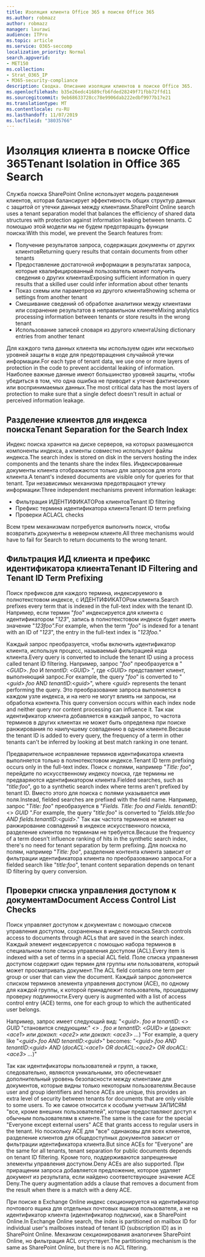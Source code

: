 ```yaml
---
title: Изоляция клиента Office 365 в поиске Office 365
ms.author: robmazz
author: robmazz
manager: laurawi
audience: ITPro
ms.topic: article
ms.service: O365-seccomp
localization_priority: Normal
search.appverid:
- MET150
ms.collection:
- Strat_O365_IP
- M365-security-compliance
description: Сводка. Описание изоляции клиентов в поиске Office 365.
ms.openlocfilehash: b35e26edc41689cfb6fded28249f71fbb72ffd11
ms.sourcegitcommit: 9eb68633728cc78e9906dab222edbf9977b17e21
ms.translationtype: MT
ms.contentlocale: ru-RU
ms.lasthandoff: 11/07/2019
ms.locfileid: "38035766"
---
```

# <a name="tenant-isolation-in-office-365-search"></a><span data-ttu-id="68764-103">Изоляция клиента в поиске Office 365</span><span class="sxs-lookup"><span data-stu-id="68764-103">Tenant Isolation in Office 365 Search</span></span>

<span data-ttu-id="68764-104">Служба поиска SharePoint Online использует модель разделения клиентов, которая балансирует эффективность общих структур данных с защитой от утечки данных между клиентами.</span><span class="sxs-lookup"><span data-stu-id="68764-104">SharePoint Online search uses a tenant separation model that balances the efficiency of shared data structures with protection against information leaking between tenants.</span></span> <span data-ttu-id="68764-105">С помощью этой модели мы не будем предотвращать функции поиска:</span><span class="sxs-lookup"><span data-stu-id="68764-105">With this model, we prevent the Search features from:</span></span>

- <span data-ttu-id="68764-106">Получение результатов запроса, содержащих документы от других клиентов</span><span class="sxs-lookup"><span data-stu-id="68764-106">Returning query results that contain documents from other tenants</span></span>
- <span data-ttu-id="68764-107">Предоставление достаточной информации в результатах запроса, которые квалифицированный пользователь может получить сведения о других клиентах</span><span class="sxs-lookup"><span data-stu-id="68764-107">Exposing sufficient information in query results that a skilled user could infer information about other tenants</span></span>
- <span data-ttu-id="68764-108">Показ схемы или параметров из другого клиента</span><span class="sxs-lookup"><span data-stu-id="68764-108">Showing schema or settings from another tenant</span></span>
- <span data-ttu-id="68764-109">Смешивание сведений об обработке аналитики между клиентами или сохранение результатов в неправильном клиенте</span><span class="sxs-lookup"><span data-stu-id="68764-109">Mixing analytics processing information between tenants or store results in the wrong tenant</span></span>
- <span data-ttu-id="68764-110">Использование записей словаря из другого клиента</span><span class="sxs-lookup"><span data-stu-id="68764-110">Using dictionary entries from another tenant</span></span>

<span data-ttu-id="68764-111">Для каждого типа данных клиента мы используем один или несколько уровней защиты в коде для предотвращения случайной утечки информации.</span><span class="sxs-lookup"><span data-stu-id="68764-111">For each type of tenant data, we use one or more layers of protection in the code to prevent accidental leaking of information.</span></span> <span data-ttu-id="68764-112">Наиболее важные данные имеют большинство уровней защиты, чтобы убедиться в том, что одна ошибка не приводит к утечке фактических или воспринимаемых данных.</span><span class="sxs-lookup"><span data-stu-id="68764-112">The most critical data has the most layers of protection to make sure that a single defect doesn't result in actual or perceived information leakage.</span></span>

## <a name="tenant-separation-for-the-search-index"></a><span data-ttu-id="68764-113">Разделение клиентов для индекса поиска</span><span class="sxs-lookup"><span data-stu-id="68764-113">Tenant Separation for the Search Index</span></span>

<span data-ttu-id="68764-114">Индекс поиска хранится на диске серверов, на которых размещаются компоненты индекса, а клиенты совместно используют файлы индекса.</span><span class="sxs-lookup"><span data-stu-id="68764-114">The search index is stored on disk in the servers hosting the index components and the tenants share the index files.</span></span> <span data-ttu-id="68764-115">Индексированные документы клиента отображаются только для запросов для этого клиента.</span><span class="sxs-lookup"><span data-stu-id="68764-115">A tenant's indexed documents are visible only for queries for that tenant.</span></span> <span data-ttu-id="68764-116">Три независимых механизма предотвращают утечку информации:</span><span class="sxs-lookup"><span data-stu-id="68764-116">Three independent mechanisms prevent information leakage:</span></span>

- <span data-ttu-id="68764-117">Фильтрация ИДЕНТИФИКАТОРов клиентов</span><span class="sxs-lookup"><span data-stu-id="68764-117">Tenant ID filtering</span></span>
- <span data-ttu-id="68764-118">Префикс термина идентификатора клиента</span><span class="sxs-lookup"><span data-stu-id="68764-118">Tenant ID term prefixing</span></span>
- <span data-ttu-id="68764-119">Проверки ACL</span><span class="sxs-lookup"><span data-stu-id="68764-119">ACL checks</span></span>

<span data-ttu-id="68764-120">Всем трем механизмам потребуется выполнить поиск, чтобы возвратить документы в неверном клиенте.</span><span class="sxs-lookup"><span data-stu-id="68764-120">All three mechanisms would have to fail for Search to return documents to the wrong tenant.</span></span>

## <a name="tenant-id-filtering-and-tenant-id-term-prefixing"></a><span data-ttu-id="68764-121">Фильтрация ИД клиента и префикс идентификатора клиента</span><span class="sxs-lookup"><span data-stu-id="68764-121">Tenant ID Filtering and Tenant ID Term Prefixing</span></span>

<span data-ttu-id="68764-122">Поиск префиксов для каждого термина, индексируемого в полнотекстовом индексе, с ИДЕНТИФИКАТОРом клиента.</span><span class="sxs-lookup"><span data-stu-id="68764-122">Search prefixes every term that is indexed in the full-text index with the tenant ID.</span></span> <span data-ttu-id="68764-123">Например, если термин "*foo*" индексируется для клиента с идентификатором "*123*", запись в полнотекстовом индексе будет иметь значение "*123foo".*</span><span class="sxs-lookup"><span data-stu-id="68764-123">For example, when the term "*foo*" is indexed for a tenant with an ID of "*123*", the entry in the full-text index is "*123foo.*"</span></span>

<span data-ttu-id="68764-124">Каждый запрос преобразуется, чтобы включить идентификатор клиента, используя процесс, называемый фильтрацией кода клиента.</span><span class="sxs-lookup"><span data-stu-id="68764-124">Every query is converted to include the tenant ID using a process called tenant ID filtering.</span></span> <span data-ttu-id="68764-125">Например, запрос "*foo*" преобразуется в "<*GUID*>. *foo* И *tenantID*: <*GUID*> ", где <*GUID*> представляет клиент, выполняющий запрос.</span><span class="sxs-lookup"><span data-stu-id="68764-125">For example, the query "*foo*" is converted to "<*guid*>.*foo* AND *tenantID*:<*guid*>", where <*guid*> represents the tenant performing the query.</span></span> <span data-ttu-id="68764-126">Это преобразование запроса выполняется в каждом узле индекса, и на него не могут влиять ни запросы, ни обработка контента.</span><span class="sxs-lookup"><span data-stu-id="68764-126">This query conversion occurs within each index node and neither query nor content processing can influence it.</span></span> <span data-ttu-id="68764-127">Так как идентификатор клиента добавляется в каждый запрос, то частота терминов в других клиентах не может быть определена при поиске ранжирования по наилучшему совпадению в одном клиенте.</span><span class="sxs-lookup"><span data-stu-id="68764-127">Because the tenant ID is added to every query, the frequency of a term in other tenants can't be inferred by looking at best match ranking in one tenant.</span></span>

<span data-ttu-id="68764-128">Предварительное исправление терминов идентификатора клиента выполняется только в полнотекстовом индексе.</span><span class="sxs-lookup"><span data-stu-id="68764-128">Tenant ID term prefixing occurs only in the full-text index.</span></span> <span data-ttu-id="68764-129">Поиск с полями, например "*Title: foo*", перейдите по искусственному индексу поиска, где термины не предваряются идентификатором клиента.</span><span class="sxs-lookup"><span data-stu-id="68764-129">Fielded searches, such as "*title:foo*", go to a synthetic search index where terms aren't prefixed by tenant ID.</span></span> <span data-ttu-id="68764-130">Вместо этого для поиска с полями указывается имя поля.</span><span class="sxs-lookup"><span data-stu-id="68764-130">Instead, fielded searches are prefixed with the field name.</span></span> <span data-ttu-id="68764-131">Например, запрос "*Title: foo*" преобразуется в "*Fields. Title: foo and Fields. tenantID*: <> *GUID* ".</span><span class="sxs-lookup"><span data-stu-id="68764-131">For example, the query "*title:foo*" is converted to "*fields.title:foo AND fields.tenantID*:<*guid*>."</span></span> <span data-ttu-id="68764-132">Так как частота терминов не влияет на ранжирование совпадений в индексе искусственного поиска, разделение клиентов по терминам не требуется.</span><span class="sxs-lookup"><span data-stu-id="68764-132">Because the frequency of a term doesn't influence ranking of hits in the synthetic search index, there's no need for tenant separation by term prefixing.</span></span> <span data-ttu-id="68764-133">Для поиска по полям, например "*Title: foo*", разделение контента клиента зависит от фильтрации идентификатора клиента по преобразованию запроса.</span><span class="sxs-lookup"><span data-stu-id="68764-133">For a fielded search like "*title:foo*", tenant content separation depends on tenant ID filtering by query conversion.</span></span>

## <a name="document-access-control-list-checks"></a><span data-ttu-id="68764-134">Проверки списка управления доступом к документам</span><span class="sxs-lookup"><span data-stu-id="68764-134">Document Access Control List Checks</span></span>

<span data-ttu-id="68764-135">Поиск управляет доступом к документам с помощью списков управления доступом, сохраненных в индексе поиска.</span><span class="sxs-lookup"><span data-stu-id="68764-135">Search controls access to documents through ACLs that are saved in the search index.</span></span> <span data-ttu-id="68764-136">Каждый элемент индексируется с помощью набора терминов в специальном поле списка управления доступом (ACL).</span><span class="sxs-lookup"><span data-stu-id="68764-136">Every item is indexed with a set of terms in a special ACL field.</span></span> <span data-ttu-id="68764-137">Поле списка управления доступом содержит один термин для группы или пользователя, который может просматривать документ.</span><span class="sxs-lookup"><span data-stu-id="68764-137">The ACL field contains one term per group or user that can view the document.</span></span> <span data-ttu-id="68764-138">Каждый запрос дополняется списком терминов элемента управления доступом (ACE), по одному для каждой группы, к которой принадлежит пользователь, прошедшему проверку подлинности.</span><span class="sxs-lookup"><span data-stu-id="68764-138">Every query is augmented with a list of access control entry (ACE) terms, one for each group to which the authenticated user belongs.</span></span>

<span data-ttu-id="68764-139">Например, запрос имеет следующий вид: "<*guid*>. *foo и tenantID*: <> *GUID* "становится следующим:" *<>* . *foo и tenantID*: <*GUID*> *и* (*докакл:*<*ace1*> *или докакл*: <*ace2*> *или докакл*: <*ace3*> *...*) "</span><span class="sxs-lookup"><span data-stu-id="68764-139">For example, a query like "<*guid*>.*foo AND tenantID*:<*guid*>" becomes: "<*guid*>.*foo AND tenantID*:<*guid*> *AND* (*docACL:*<*ace1*> *OR docACL*:<*ace2*> *OR docACL*:<*ace3*> *...*)"</span></span>

<span data-ttu-id="68764-140">Так как идентификаторы пользователей и групп, а также, следовательно, являются уникальными, это обеспечивает дополнительный уровень безопасности между клиентами для документов, которые видны только некоторым пользователям.</span><span class="sxs-lookup"><span data-stu-id="68764-140">Because user and group identifiers and hence ACEs are unique, this provides an extra level of security between tenants for documents that are only visible to some users.</span></span> <span data-ttu-id="68764-141">То же самое относится к особым учетным ЗАПИСЯМ "все, кроме внешних пользователей", которые предоставляют доступ к обычным пользователям в клиенте.</span><span class="sxs-lookup"><span data-stu-id="68764-141">The same is the case for the special "Everyone except external users" ACE that grants access to regular users in the tenant.</span></span> <span data-ttu-id="68764-142">Но поскольку ACE для "все" одинаковы для всех клиентов, разделение клиентов для общедоступных документов зависит от фильтрации идентификатора клиента.</span><span class="sxs-lookup"><span data-stu-id="68764-142">But since ACEs for "Everyone" are the same for all tenants, tenant separation for public documents depends on tenant ID filtering.</span></span> <span data-ttu-id="68764-143">Кроме того, поддерживаются запрещенные элементы управления доступом.</span><span class="sxs-lookup"><span data-stu-id="68764-143">Deny ACEs are also supported.</span></span> <span data-ttu-id="68764-144">При приращении запроса добавляется предложение, которое удаляет документ из результата, если найдено соответствующее значение ACE Deny.</span><span class="sxs-lookup"><span data-stu-id="68764-144">The query augmentation adds a clause that removes a document from the result when there is a match with a deny ACE.</span></span>

<span data-ttu-id="68764-145">При поиске в Exchange Online индекс секционируется на идентификатор почтового ящика для отдельных почтовых ящиков пользователя, а не на идентификатор клиента (идентификатор подписки), как в SharePoint Online.</span><span class="sxs-lookup"><span data-stu-id="68764-145">In Exchange Online search, the index is partitioned on mailbox ID for individual user's mailboxes instead of tenant ID (subscription ID) as in SharePoint Online.</span></span> <span data-ttu-id="68764-146">Механизм секционирования аналогичен SharePoint Online, но фильтрация ACL отсутствует.</span><span class="sxs-lookup"><span data-stu-id="68764-146">The partitioning mechanism is the same as SharePoint Online, but there is no ACL filtering.</span></span>
